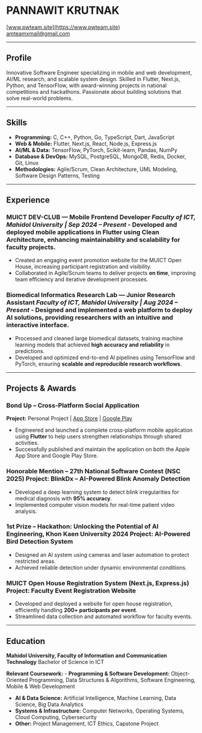 # PANNAWIT KRUTNAK

[www.pwteam.site](https://www.pwteam.site)  
amteamxmail@gmail.com

---

## Profile

Innovative Software Engineer specializing in mobile and web development, AI/ML research, and scalable system design. Skilled in Flutter, Next.js, Python, and TensorFlow, with award-winning projects in national competitions and hackathons. Passionate about building solutions that solve real-world problems.

---

## Skills

- **Programming:** C, C++, Python, Go, TypeScript, Dart, JavaScript
- **Web & Mobile:** Flutter, Next.js, React, Node.js, Express.js
- **AI/ML & Data:** TensorFlow, PyTorch, Scikit-learn, Pandas, NumPy
- **Database & DevOps:** MySQL, PostgreSQL, MongoDB, Redis, Docker, Git, Linux
- **Methodologies:** Agile/Scrum, Clean Architecture, UML Modeling, Software Design Patterns, Testing

---

## Experience

### **MUICT DEV-CLUB — Mobile Frontend Developer** _Faculty of ICT, Mahidol University | Sep 2024 – Present_ - Developed and deployed mobile applications in Flutter using **Clean Architecture**, enhancing maintainability and scalability for faculty projects.

- Created an engaging event promotion website for the MUICT Open House, increasing participant registration and visibility.
- Collaborated in Agile/Scrum teams to deliver projects **on time**, improving team efficiency and iterative development processes.

### **Biomedical Informatics Research Lab — Junior Research Assistant** _Faculty of ICT, Mahidol University | Aug 2024 – Present_ - Designed and implemented a web platform to deploy AI solutions, providing researchers with an intuitive and interactive interface.

- Processed and cleaned large biomedical datasets, training machine learning models that achieved **high accuracy and reliability** in predictions.
- Developed and optimized end-to-end AI pipelines using TensorFlow and PyTorch, ensuring **scalable and reproducible research workflows**.

---

## Projects & Awards

### **Bond Up – Cross-Platform Social Application**

**Project:** Personal Project | [App Store](https://apps.apple.com/th/app/bond-up/id6746448131?l=th) | [Google Play](https://play.google.com/store/apps/details?id=com.bondupmvs.com&hl=en)

- Engineered and launched a complete cross-platform mobile application using **Flutter** to help users strengthen relationships through shared activities.
- Successfully published and maintain the application on both the Apple App Store and Google Play Store.

### **Honorable Mention – 27th National Software Contest (NSC 2025)** **Project:** BlinkDx – AI-Powered Blink Anomaly Detection

- Developed a deep learning system to detect blink irregularities for medical diagnosis with **95% accuracy**.
- Implemented computer vision models for real-time patient video analysis.

### **1st Prize – Hackathon: Unlocking the Potential of AI Engineering, Khon Kaen University 2024** **Project:** AI-Powered Bird Detection System

- Designed an AI system using cameras and laser automation to protect restricted areas.
- Achieved reliable detection under dynamic environmental conditions.

### **MUICT Open House Registration System (Next.js, Express.js)** **Project:** Faculty Event Registration Website

- Developed and deployed a website for open house registration, efficiently handling **200+ participants per event**.
- Streamlined data collection and automated workflow for faculty events.

---

## Education

**Mahidol University, Faculty of Information and Communication Technology** Bachelor of Science in ICT

**Relevant Coursework:** - **Programming & Software Development:** Object-Oriented Programming, Data Structures & Algorithms, Software Engineering, Mobile & Web Development

- **AI & Data Science:** Artificial Intelligence, Machine Learning, Data Science, Big Data Analytics
- **Systems & Infrastructure:** Computer Networks, Operating Systems, Cloud Computing, Cybersecurity
- **Other:** Project Management, ICT Ethics, Capstone Project

